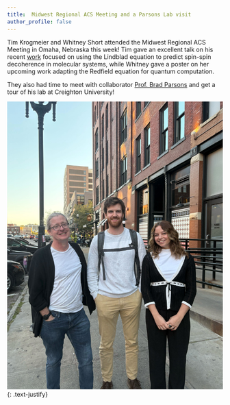 ```yaml
---
title:  Midwest Regional ACS Meeting and a Parsons Lab visit
author_profile: false
---
```


Tim Krogmeier and Whitney Short attended the Midwest Regional ACS Meeting in Omaha, Nebraska this week! Tim gave an excellent talk on his recent
<a href="https://arxiv.org/abs/2408.08768">work</a> focused on using the Lindblad equation to predict spin-spin decoherence in molecular systems, while Whitney gave a poster on her upcoming work adapting the Redfield equation for quantum computation. 

They also had time to meet with collaborator <a href="https://www.creighton.edu/campus-directory/parsons-bradley-f">Prof. Brad Parsons</a> and get a tour of his lab at Creighton University!

 <img src="/assets/images/Parsons-Lab-Visit-October-2024.jpg" alt="">  
{: .text-justify}
